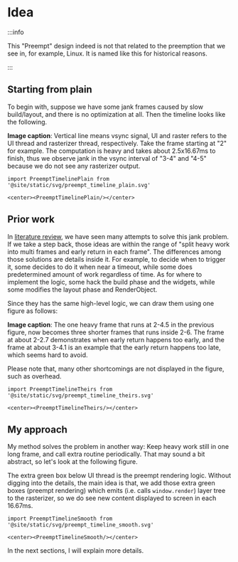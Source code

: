# Idea

:::info

This "Preempt" design indeed is not that related to the preemption that we see in, for example, Linux. It is named like this for historical reasons.

:::

## Starting from plain

To begin with, suppose we have some jank frames caused by slow build/layout, and there is no optimization at all. Then the timeline looks like the following.

**Image caption**: Vertical line means vsync signal, UI and raster refers to the UI thread and rasterizer thread, respectively. Take the frame starting at "2" for example. The computation is heavy and takes about 2.5x16.67ms to finish, thus we observe jank in the vsync interval of "3-4" and "4-5" because we do not see any rasterizer output.

```mdx-code-block
import PreemptTimelinePlain from '@site/static/svg/preempt_timeline_plain.svg'

<center><PreemptTimelinePlain/></center>
```

## Prior work

In [literature review](../review/summary), we have seen many attempts to solve this jank problem. If we take a step back, those ideas are within the range of "split heavy work into multi frames and early return in each frame". The differences among those solutions are details inside it. For example, to decide when to trigger it, some decides to do it when near a timeout, while some does predetermined amount of work regardless of time. As for where to implement the logic, some hack the build phase and the widgets, while some modifies the layout phase and RenderObject.

Since they has the same high-level logic, we can draw them using one figure as follows:

**Image caption**: The one heavy frame that runs at 2-4.5 in the previous figure, now becomes three shorter frames that runs inside 2-6. The frame at about 2-2.7 demonstrates when early return happens too early, and the frame at about 3-4.1 is an example that the early return happens too late, which seems hard to avoid.

Please note that, many other shortcomings are not displayed in the figure, such as overhead. 

```mdx-code-block
import PreemptTimelineTheirs from '@site/static/svg/preempt_timeline_theirs.svg'

<center><PreemptTimelineTheirs/></center>
```

## My approach

My method solves the problem in another way: Keep heavy work still in one long frame, and call extra routine periodically. That may sound a bit abstract, so let's look at the following figure.

The extra green box below UI thread is the preempt rendering logic. Without digging into the details, the main idea is that, we add those extra green boxes (preempt rendering) which emits (i.e. calls `window.render`) layer tree to the rasterizer, so we do see new content displayed to screen in each 16.67ms.

```mdx-code-block
import PreemptTimelineSmooth from '@site/static/svg/preempt_timeline_smooth.svg'

<center><PreemptTimelineSmooth/></center>
```

In the next sections, I will explain more details.
